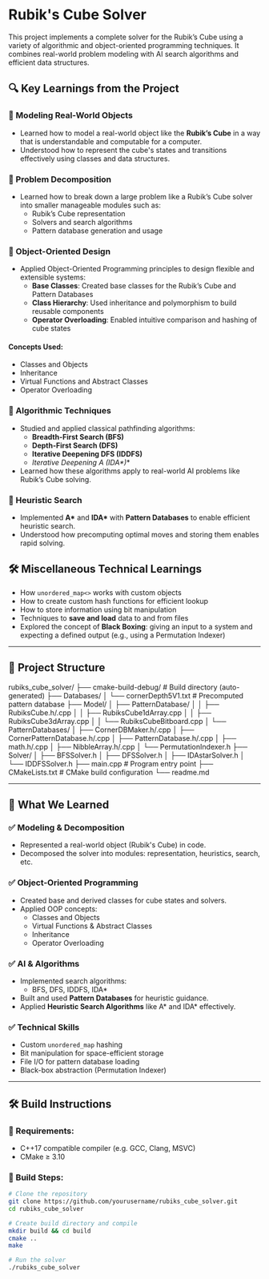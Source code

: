 
# Rubik's Cube Solver

This project implements a complete solver for the Rubik’s Cube using a variety of algorithmic and object-oriented programming techniques. It combines real-world problem modeling with AI search algorithms and efficient data structures.

## 🔍 Key Learnings from the Project

### 🧩 Modeling Real-World Objects
- Learned how to model a real-world object like the **Rubik’s Cube** in a way that is understandable and computable for a computer.
- Understood how to represent the cube's states and transitions effectively using classes and data structures.

### 🧠 Problem Decomposition
- Learned how to break down a large problem like a Rubik’s Cube solver into smaller manageable modules such as:
    - Rubik’s Cube representation
    - Solvers and search algorithms
    - Pattern database generation and usage

### 🧱 Object-Oriented Design
- Applied Object-Oriented Programming principles to design flexible and extensible systems:
    - **Base Classes**: Created base classes for the Rubik’s Cube and Pattern Databases
    - **Class Hierarchy**: Used inheritance and polymorphism to build reusable components
    - **Operator Overloading**: Enabled intuitive comparison and hashing of cube states

#### Concepts Used:
- Classes and Objects
- Inheritance
- Virtual Functions and Abstract Classes
- Operator Overloading

### 🔄 Algorithmic Techniques
- Studied and applied classical pathfinding algorithms:
    - **Breadth-First Search (BFS)**
    - **Depth-First Search (DFS)**
    - **Iterative Deepening DFS (IDDFS)**
    - **Iterative Deepening A* (IDA\*)**
- Learned how these algorithms apply to real-world AI problems like Rubik’s Cube solving.

### 🧠 Heuristic Search
- Implemented **A\*** and **IDA\*** with **Pattern Databases** to enable efficient heuristic search.
- Understood how precomputing optimal moves and storing them enables rapid solving.

## 🛠 Miscellaneous Technical Learnings
- How `unordered_map<>` works with custom objects
- How to create custom hash functions for efficient lookup
- How to store information using bit manipulation
- Techniques to **save and load** data to and from files
- Explored the concept of **Black Boxing**: giving an input to a system and expecting a defined output (e.g., using a Permutation Indexer)

---
## 📁 Project Structure
rubiks_cube_solver/
├── cmake-build-debug/ # Build directory (auto-generated)
├── Databases/
│ └── cornerDepth5V1.txt # Precomputed pattern database
├── Model/
│ ├── PatternDatabase/
│ │ ├── RubiksCube.h/.cpp
│ │ ├── RubiksCube1dArray.cpp
│ │ ├── RubiksCube3dArray.cpp
│ │ └── RubiksCubeBitboard.cpp
│ └── PatternDatabases/
│ ├── CornerDBMaker.h/.cpp
│ ├── CornerPatternDatabase.h/.cpp
│ ├── PatternDatabase.h/.cpp
│ ├── math.h/.cpp
│ ├── NibbleArray.h/.cpp
│ └── PermutationIndexer.h
├── Solver/
│ ├── BFSSolver.h
│ ├── DFSSolver.h
│ ├── IDAstarSolver.h
│ └── IDDFSSolver.h
├── main.cpp # Program entry point
├── CMakeLists.txt # CMake build configuration
└── readme.md


---

## 🧩 What We Learned

### ✅ Modeling & Decomposition
- Represented a real-world object (Rubik's Cube) in code.
- Decomposed the solver into modules: representation, heuristics, search, etc.

### ✅ Object-Oriented Programming
- Created base and derived classes for cube states and solvers.
- Applied OOP concepts:
    - Classes and Objects
    - Virtual Functions & Abstract Classes
    - Inheritance
    - Operator Overloading

### ✅ AI & Algorithms
- Implemented search algorithms:
    - BFS, DFS, IDDFS, IDA*
- Built and used **Pattern Databases** for heuristic guidance.
- Applied **Heuristic Search Algorithms** like A* and IDA* effectively.

### ✅ Technical Skills
- Custom `unordered_map` hashing
- Bit manipulation for space-efficient storage
- File I/O for pattern database loading
- Black-box abstraction (Permutation Indexer)

---

## 🛠️ Build Instructions

### 🧰 Requirements:
- C++17 compatible compiler (e.g. GCC, Clang, MSVC)
- CMake ≥ 3.10

### 🧪 Build Steps:

```bash
# Clone the repository
git clone https://github.com/yourusername/rubiks_cube_solver.git
cd rubiks_cube_solver

# Create build directory and compile
mkdir build && cd build
cmake ..
make

# Run the solver
./rubiks_cube_solver

